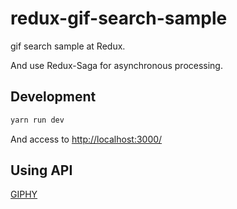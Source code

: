 # redux-gif-search-sample

gif search sample at Redux.<br>

And use Redux-Saga for asynchronous processing.

## Development

```bash
yarn run dev
```

And access to [http://localhost:3000/](http://localhost:3000/)

## Using API

[GIPHY](https://giphy.com/)
